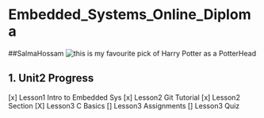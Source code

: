 # Embedded_Systems_Online_Diploma
##SalmaHossam
![ this is my favourite pick of Harry Potter as a PotterHead](https://i.pinimg.com/564x/50/3f/27/503f27b9df37e531110d38bf0fb331d3.jpg)
## 1. Unit2 Progress
[x] Lesson1 Intro to Embedded Sys
[x] Lesson2 Git Tutorial
[x] Lesson2 Section 
[X] Lesson3 C Basics
[] Lesson3 Assignments
[] Lesson3 Quiz
